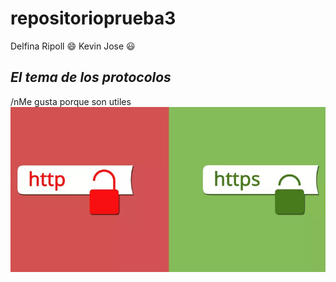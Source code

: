 # repositorioprueba3
Delfina Ripoll :smile:
Kevin Jose :smiley:

## **_El tema de los protocolos_**
/nMe gusta porque son utiles
![imagen de comparacion de protocolos](assets/images/HTTPvsHTTPS.webp)

